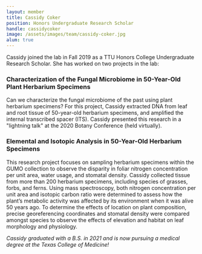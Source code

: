 ```yaml
---
layout: member
title: Cassidy Coker
position: Honors Undergraduate Research Scholar
handle: cassidycoker
image: /assets/images/team/cassidy-coker.jpg
alum: true
---
```


Cassidy joined the lab in Fall 2019 as a TTU Honors College Undergraduate Research Scholar. She has worked on two projects in the lab:

### Characterization of the Fungal Microbiome in 50-Year-Old Plant Herbarium Specimens

Can we characterize the fungal microbiome of the past using plant herbarium specimens? For this project, Cassidy extracted DNA from leaf and root tissue of 50-year-old herbarium specimens, and amplified the internal transcribed spacer (ITS). Cassidy presented this research in a "lightning talk" at the 2020 Botany Conference (held virtually).

### Elemental and Isotopic Analysis in 50-Year-Old Herbarium Specimens 
 
This research project focuses on sampling herbarium specimens within the GUMO collection to observe the disparity in foliar nitrogen concentration per unit area, water usage, and stomatal density. Cassidy collected tissue from more than 200 herbarium specimens, including species of grasses, forbs, and ferns. Using mass spectroscopy, both nitrogen concentration per unit area and isotopic carbon ratio were determined to assess how the plant’s metabolic activity was affected by its environment when it was alive 50 years ago. To determine the effects of location on plant composition, precise georeferencing coordinates and stomatal density were compared amongst species to observe the effects of elevation and habitat on leaf morphology and physiology.

*Cassidy graduated with a B.S. in 2021 and is now pursuing a medical degree at the Texas College of Medicine!*